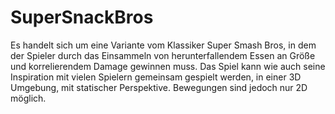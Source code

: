 # SuperSnackBros
Es handelt sich um eine Variante vom Klassiker Super Smash Bros, 
in dem der Spieler durch das Einsammeln von herunterfallendem Essen an Größe und korrelierendem Damage gewinnen muss.
Das Spiel kann wie auch seine Inspiration mit vielen Spielern gemeinsam gespielt werden, 
in einer 3D Umgebung, mit statischer Perspektive. Bewegungen sind jedoch nur 2D möglich.
